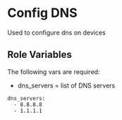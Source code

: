 Config DNS
=========

Used to configure dns on devices


Role Variables
--------------

The following vars are required:

* dns_servers = list of DNS servers

```
dns_servers:
  - 8.8.8.8
  - 1.1.1.1
```
